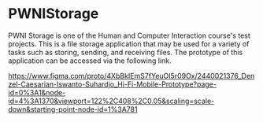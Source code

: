 # PWNIStorage

PWNI Storage is one of the Human and Computer Interaction course's test projects. This is a file storage application that may be used for a variety of tasks such as storing, sending, and receiving files. The prototype of this application can be accessed via the following link.

https://www.figma.com/proto/4XbBkIEmS7fYeuOI5r09Ox/2440021376_Denzel-Caesarian-Iswanto-Suhardjo_Hi-Fi-Mobile-Prototype?page-id=0%3A1&node-id=4%3A1370&viewport=122%2C408%2C0.05&scaling=scale-down&starting-point-node-id=1%3A781

